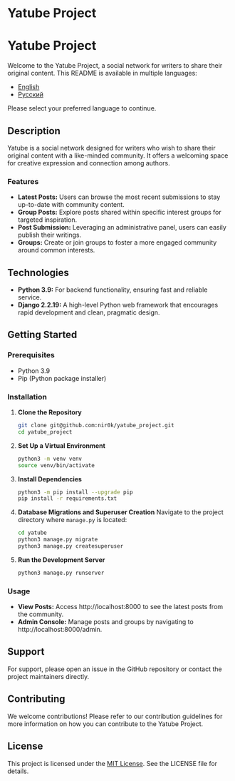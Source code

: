 # Yatube Project

# Yatube Project

Welcome to the Yatube Project, a social network for writers to share their original content. This README is available in multiple languages:

- [English](README.md)
- [Русский](README.ru.md)

Please select your preferred language to continue.

## Description
Yatube is a social network designed for writers who wish to share their original content with a like-minded community. It offers a welcoming space for creative expression and connection among authors.

### Features
- **Latest Posts:** Users can browse the most recent submissions to stay up-to-date with community content.
- **Group Posts:** Explore posts shared within specific interest groups for targeted inspiration.
- **Post Submission:** Leveraging an administrative panel, users can easily publish their writings.
- **Groups:** Create or join groups to foster a more engaged community around common interests.

## Technologies
- **Python 3.9:** For backend functionality, ensuring fast and reliable service.
- **Django 2.2.19:** A high-level Python web framework that encourages rapid development and clean, pragmatic design.

## Getting Started

### Prerequisites
- Python 3.9
- Pip (Python package installer)

### Installation
1. **Clone the Repository**
    ```sh
    git clone git@github.com:nir0k/yatube_project.git
    cd yatube_project
    ```

2. **Set Up a Virtual Environment**
    ```sh
    python3 -m venv venv
    source venv/bin/activate
    ```

3. **Install Dependencies**
    ```sh
    python3 -m pip install --upgrade pip
    pip install -r requirements.txt
    ```

4. **Database Migrations and Superuser Creation**
    Navigate to the project directory where `manage.py` is located:
    ```sh
    cd yatube
    python3 manage.py migrate
    python3 manage.py createsuperuser
    ```

5. **Run the Development Server**
    ```sh
    python3 manage.py runserver
    ```

### Usage
- **View Posts:** Access http://localhost:8000 to see the latest posts from the community.
- **Admin Console:** Manage posts and groups by navigating to http://localhost:8000/admin.

## Support
For support, please open an issue in the GitHub repository or contact the project maintainers directly.

## Contributing
We welcome contributions! Please refer to our contribution guidelines for more information on how you can contribute to the Yatube Project.

## License
This project is licensed under the [MIT License](LICENSE). See the LICENSE file for details.
